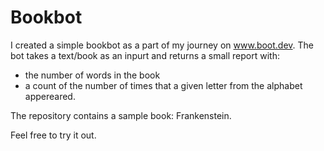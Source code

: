 # Bookbot

I created a simple bookbot as a part of my journey on www.boot.dev. The bot takes a text/book as an inpurt and returns a small report with:

- the number of words in the book
- a count of the number of times that a given letter from the alphabet appereared.

The repository contains a sample book: Frankenstein.

Feel free to try it out.
